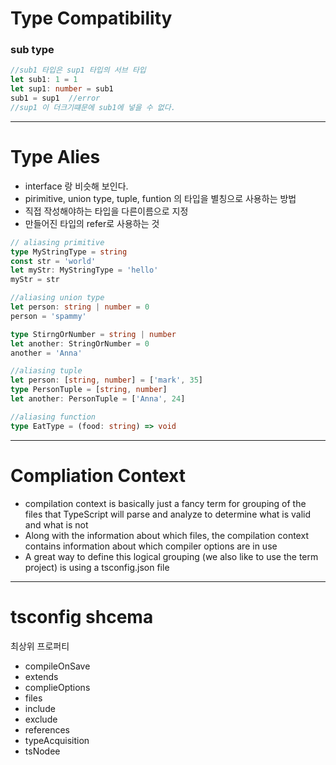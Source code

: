 # Type Compatibility

### sub type
```ts
//sub1 타입은 sup1 타입의 서브 타입
let sub1: 1 = 1
let sup1: number = sub1
sub1 = sup1  //error 
//sup1 이 더크기떄문에 sub1에 넣을 수 없다.
```
---

# Type Alies
- interface 랑 비슷해 보인다.
- pirimitive, union type, tuple, funtion 의 타입을 별칭으로 사용하는 방법
- 직접 작성해야하는 타입을 다른이름으로 지정
- 만들어진 타입의 refer로 사용하는 것

```ts
// aliasing primitive
type MyStringType = string
const str = 'world'
let myStr: MyStringType = 'hello'
myStr = str

//aliasing union type
let person: string | number = 0
person = 'spammy'

type StirngOrNumber = string | number
let another: StringOrNumber = 0
another = 'Anna'

//aliasing tuple
let person: [string, number] = ['mark', 35]
type PersonTuple = [string, number]
let another: PersonTuple = ['Anna', 24]

//aliasing function
type EatType = (food: string) => void
```
---

# Compliation Context
- compilation context is basically just a fancy term for grouping of the files that TypeScript will parse and analyze to determine what is valid and what is not
- Along with the information about which files, the compilation context contains information about which compiler options are in use
- A great way to define this logical grouping (we also like to use the term project) is using a tsconfig.json file

---

# tsconfig shcema
최상위 프로퍼티
- compileOnSave
- extends
- complieOptions
- files
- include
- exclude
- references
- typeAcquisition
- tsNodee